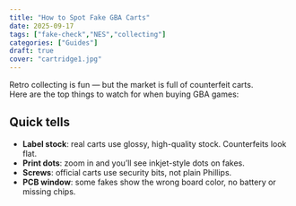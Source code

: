 ```yaml
---
title: "How to Spot Fake GBA Carts"
date: 2025-09-17
tags: ["fake-check","NES","collecting"]
categories: ["Guides"]
draft: true
cover: "cartridge1.jpg"
---
```

Retro collecting is fun — but the market is full of counterfeit carts.  
Here are the top things to watch for when buying GBA games:


## Quick tells
- **Label stock**: real carts use glossy, high-quality stock. Counterfeits look flat.
- **Print dots**: zoom in and you’ll see inkjet-style dots on fakes.
- **Screws**: official carts use security bits, not plain Phillips.
- **PCB window**: some fakes show the wrong board color, no battery or missing chips.

